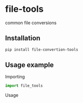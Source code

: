 # file-tools

common file conversions

## Installation

```BASH
pip install file-convertion-tools
```

## Usage example

Importing

```Python
import file_tools
```

Usage

```Python
```

<!--
## Create a new release

example:

```BASH
git tag 0.0.1
git push origin --tags
```

release a patch:

```BASH
poetry version patch
```

then `git commit`, `git push` and

```BASH
git tag 0.0.2
git push origin --tags
```
-->
